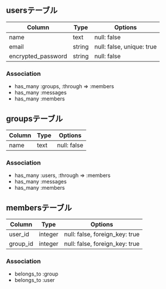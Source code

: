 ## usersテーブル

|Column|Type|Options|
|------|----|-------|
|name|text|null: false|
|email|string|null: false, unique: true|
|encrypted_password|string|null: false|

### Association
- has_many :groups, :through => :members
- has_many :messages
- has_many :members

## groupsテーブル

|Column|Type|Options|
|------|----|-------|
|name|text|null: false|

### Association
- has_many :users, :through => :members
- has_many :messages
- has_many :members

## membersテーブル

|Column|Type|Options|
|------|----|-------|
|user_id|integer|null: false, foreign_key: true|
|group_id|integer|null: false, foreign_key: true|

### Association
- belongs_to :group
- belongs_to :user

